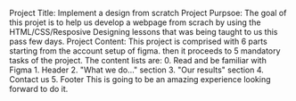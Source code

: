 Project Title: Implement a design from scratch
Project Purpsoe: The goal of this projet is to help us develop a webpage from scrach by using the HTML/CSS/Resposive Designing lessons that was being taught to us this pass few days.
Project Content: This project is comprised with 6 parts starting from the account setup of figma. then it proceeds to 5 mandatory tasks of the project.
                 The content lists are:
                 0. Read and be familiar with Figma
                 1. Header
                 2. "What we do..." section
                 3. "Our results" section
                 4. Contact us
                 5. Footer
  This is going to be an amazing experience looking forward to do it.
